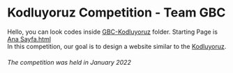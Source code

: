 # Kodluyoruz Competition - Team GBC
Hello, you can look codes inside [GBC-Kodluyoruz](https://github.com/mymermer/GBC-Kodluyoruz/tree/main/GBC-Kodluyoruz "folder") folder. Starting Page is [Ana Sayfa.html](https://github.com/mymermer/GBC-Kodluyoruz/blob/main/GBC-Kodluyoruz/Ana%20Sayfa.html "Home Page") \
In this competition, our goal is to design a website similar to the  [Kodluyoruz](https://www.kodluyoruz.org/ "Kodluyoruz Home Page").
###### _The competition was held in January 2022_
